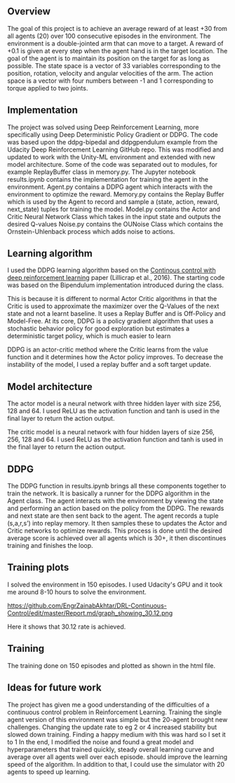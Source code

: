 

## Overview

The goal of this project is to achieve an average reward of at least +30 from all agents (20) over 100
consecutive episodes in the environment.
The environment is a double-jointed arm that can move to a target.
A reward of +0.1 is given at every step when the agent hand is in the target location. The goal of
the agent is to maintain its position on the target for as long as possible.
The state space is a vector of 33 variables corresponding to the position, rotation, velocity and
angular velocities of the arm.
The action space is a vector with four numbers between -1 and 1 corresponding to torque
applied to two joints. 

## Implementation
The project was solved using Deep Reinforcement Learning, more specifically using Deep
Deterministic Policy Gradient or DDPG. The code was based upon the ddpg-bipedal and ddpgpendulum example from the Udacity Deep Reinforcement Learning GitHub repo. This was
modified and updated to work with the Unity-ML environment and extended with new model
architecture. Some of the code was separated out to modules, for example ReplayBuffer class
in memory.py.
The Jupyter notebook results.ipynb contains the implementation for training the agent in the
environment.
Agent.py contains a DDPG agent which interacts with the environment to optimize the reward.
Memory.py contains the Replay Buffer which is used by the Agent to record and sample a
(state, action, reward, next_state) tuples for training the model.
Model.py contains the Actor and Critic Neural Network Class which takes in the input state and
outputs the desired Q-values
Noise.py contains the OUNoise Class which contains the Ornstein-Uhlenback process which
adds noise to actions. 


## Learning algorithm
I used the DDPG learning algorithm based on the [Continous control with deep reinforcement learning](https://arxiv.org/pdf/1509.02971.pdf) paper (Lillicrap et al., 2016). The starting code was based on the Bipendulum implementation introduced during the class.

This is because it is different to normal Actor Critic algorithms in that the
Critic is used to approximate the maximizer over the Q-Values of the next state and not a learnt
baseline. It uses a Replay Buffer and is Off-Policy and Model-Free. At its core, DDPG is a policy
gradient algorithm that uses a stochastic behavior policy for good exploration but estimates
a deterministic target policy, which is much easier to learn 

DDPG is an actor-critic method where the Critic learns from the value function and it determines how the Actor policy improves. To decrease the instability of the model, I used a replay buffer and a soft target update. 

## Model architecture
The actor model is a neural network with three hidden layer with size 256, 128 and 64. I used ReLU as the activation function and tanh is used in the final layer to return the action output.

The critic model is a neural network with four hidden layers of size 256, 256, 128 and 64. I used ReLU as the activation function and tanh is used in the final layer to return the action output.

## DDPG
The DDPG function in results.ipynb brings all these components together to train the network.
It is basically a runner for the DDPG algorithm in the Agent class. The agent interacts with the
environment by viewing the state and performing an action based on the policy from the DDPG.
The rewards and next state are then sent back to the agent. The agent records a tuple (s,a,r,s’)
into replay memory. It then samples these to updates the Actor and Critic networks to optimize
rewards. This process is done until the desired average score is achieved over all agents which is
30+, it then discontinues training and finishes the loop. 

## Training plots
I solved the environment in 150 episodes. I used Udacity's GPU and it took me around 8-10 hours to solve the environment.

https://github.com/EngrZainabAkhtar/DRL-Continuous-Control/edit/master/Report.md/graph_showing_30.12.png

Here it shows that 30.12 rate is achieved.

## Training
The training done on 150 episodes and plotted as shown in the html file.

## Ideas for future work

The project has given me a good understanding of the difficulties of a continuous control
problem in Reinforcement Learning.
Training the single agent version of this environment was simple but the 20-agent brought new
challenges.
Changing the update rate to eg 2 or 4 increased stability but slowed down training. Finding a
happy medium with this was hard so I set it to 1
In the end, I modified the noise and found a great model and hyperparameters that trained
quickly, steady overall learning curve and average over all agents well over each episode. should improve the learning speed of the algorithm. In addition to that, I could use the simulator with 20 agents to speed up learning.
